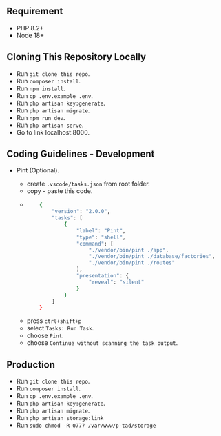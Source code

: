 ## Requirement

- PHP 8.2+
- Node 18+

## Cloning This Repository Locally

- Run `git clone this repo`.
- Run `composer install`.
- Run `npm install`.
- Run `cp .env.example .env`.
- Run `php artisan key:generate`.
- Run `php artisan migrate`.
- Run `npm run dev`.
- Run `php artisan serve`.
- Go to link localhost:8000.

## Coding Guidelines - Development

- Pint (Optional).

  - create `.vscode/tasks.json` from root folder.
  - copy - paste this code.
  - ```bash
        {
            "version": "2.0.0",
            "tasks": [
                {
                    "label": "Pint",
                    "type": "shell",
                    "command": [
                        "./vendor/bin/pint ./app",
                        "./vendor/bin/pint ./database/factories",
                        "./vendor/bin/pint ./routes"
                    ],
                    "presentation": {
                        "reveal": "silent"
                    }
                }
            ]
        }
    ```
  - press `ctrl+shift+p`
  - select `Tasks: Run Task`.
  - choose `Pint`.
  - choose `Continue without scanning the task output`.

## Production

- Run `git clone this repo`.
- Run `composer install`.
- Run `cp .env.example .env`.
- Run `php artisan key:generate`.
- Run `php artisan migrate`.
- Run `php artisan storage:link`
- Run `sudo chmod -R 0777 /var/www/p-tad/storage`
